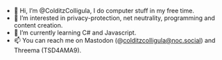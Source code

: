 - 👋 Hi, I’m @ColditzColligula, I do computer stuff in my free time.
- 👀 I’m interested in privacy-protection, net neutrality, programming and content creation.
- 🌱 I’m currently learning C# and Javascript.
- 📫 You can reach me on Mastodon (@colditzcolligula@noc.social) and Threema (TSD4AMA9).

<!---
ColditzColligula/ColditzColligula is a ✨ special ✨ repository because its `README.md` (this file) appears on your GitHub profile.
You can click the Preview link to take a look at your changes.
--->
